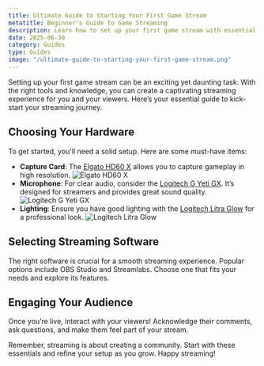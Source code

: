 ```yaml
---
title: Ultimate Guide to Starting Your First Game Stream
metatitle: Beginner's Guide to Game Streaming
description: Learn how to set up your first game stream with essential tips on hardware, software, and best practices.
date: 2025-06-30
category: Guides
type: Guides
image: "/ultimate-guide-to-starting-your-first-game-stream.png"
---
```


Setting up your first game stream can be an exciting yet daunting task. With the right tools and knowledge, you can create a captivating streaming experience for you and your viewers. Here’s your essential guide to kick-start your streaming journey.

## Choosing Your Hardware
To get started, you'll need a solid setup. Here are some must-have items:

- **Capture Card**: The [Elgato HD60 X](https://amzn.to/4dZtxVc) allows you to capture gameplay in high resolution. ![Elgato HD60 X](https://www.gamestreamingsetup.com/elgato-hd60-x.jpg)
- **Microphone**: For clear audio, consider the [Logitech G Yeti GX](https://amzn.to/446et4B). It’s designed for streamers and provides great sound quality. ![Logitech G Yeti GX](https://www.gamestreamingsetup.com/logitech-g-yeti-gx.jpg)
- **Lighting**: Ensure you have good lighting with the [Logitech Litra Glow](https://amzn.to/4l3fnVr) for a professional look. ![Logitech Litra Glow](https://www.gamestreamingsetup.com/logitech-litra-glow.jpg)

## Selecting Streaming Software
The right software is crucial for a smooth streaming experience. Popular options include OBS Studio and Streamlabs. Choose one that fits your needs and explore its features.

## Engaging Your Audience
Once you’re live, interact with your viewers! Acknowledge their comments, ask questions, and make them feel part of your stream.

Remember, streaming is about creating a community. Start with these essentials and refine your setup as you grow. Happy streaming!